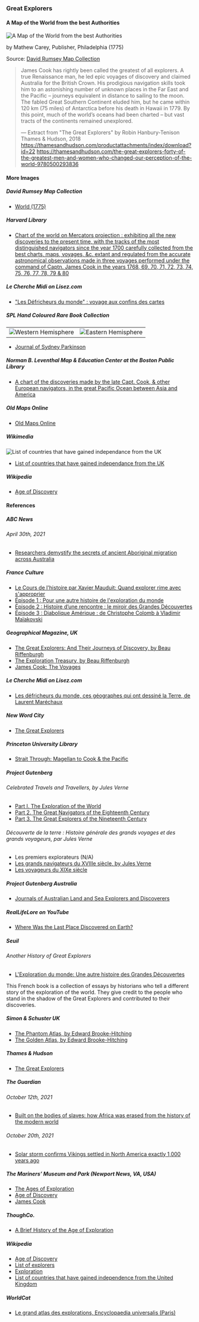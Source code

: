 ### Great Explorers

#### A Map of the World from the best Authorities

![A Map of the World from the best Authorities](pictures/15x10cm-world-map-from-best-authorities.jpg)

by Mathew Carey, Publisher, Philadelphia (1775)

Source: [David Rumsey Map Collection](https://www.davidrumsey.com/luna/servlet/detail/RUMSEY~8~1~238985~5512172:A-Map-of-the-World-from-the-best-Au)

> James Cook has rightly been called the greatest of all explorers.
> A true Renaissance man, he led epic voyages of discovery and claimed
> Australia for the British Crown. His prodigious navigation skills took
> him to an astonishing number of unknown places in the Far East and the
> Pacific – journeys equivalent in distance to sailing to the moon. The
> fabled Great Southern Continent eluded him, but he came within 120 km
> (75 miles) of Antarctica before his death in Hawaii in 1779. By this point,
> much of the world’s oceans had been charted – but vast tracts of the
> continents remained unexplored.
>
> — Extract from "The Great Explorers" by Robin Hanbury-Tenison
> Thames & Hudson, 2018
> https://thamesandhudson.com/productattachments/index/download?id=22
> https://thamesandhudson.com/the-great-explorers-forty-of-the-greatest-men-and-women-who-changed-our-perception-of-the-world-9780500293836

#### More Images

##### David Rumsey Map Collection

* [World (1775)](https://www.davidrumsey.com/luna/servlet/detail/RUMSEY~8~1~29114~112049:World-)

##### Harvard Library

* [Chart of the world on Mercators projection : exhibiting all the new discoveries to the present time, with the tracks of the most distinguished navigators since the year 1700 carefully collected from the best charts, maps, voyages, &c. extant and regulated from the accurate astronomical observations made in three voyages performed under the command of Captn. James Cook in the years 1768, 69, 70, 71, 72, 73, 74, 75, 76, 77, 78, 79 & 80](https://iiif.lib.harvard.edu/manifests/view/ids:10977369)

##### Le Cherche Midi on Lisez.com

* ["Les Défricheurs du monde" : voyage aux confins des cartes](https://www.lisez.com/actualites/les-defricheurs-du-monde-voyage-aux-confins-des-cartes/1938)

##### SPL Hand Coloured Rare Book Collection

|||
|---|---|
| ![Western Hemisphere](pictures/sydney-parkinson-journal-003.jpg)|![Eastern Hemisphere](pictures/sydney-parkinson-journal-002.jpg) |

* [Journal of Sydney Parkinson](http://www.splrarebooks.com/collection/view/a-journal-of-a-voyage-to-the-south-seas-in-his-majestys-ship-the-endeavour-)

##### Norman B. Leventhal Map & Education Center at the Boston Public Library

* [A chart of the discoveries made by the late Capt. Cook, & other European navigators, in the great Pacific Ocean between Asia and America](https://collections.leventhalmap.org/search/commonwealth:kk91fr50t)

##### Old Maps Online

* [Old Maps Online](https://www.oldmapsonline.org/)

##### Wikimedia

![List of countries that have gained independance from the UK](pictures/List_of_countries_gained_independance_from_the_UK_2.svg)

* [List of countries that have gained independance from the UK](https://commons.wikimedia.org/wiki/File:List_of_countries_gained_independance_from_the_UK_2.svg)

##### Wikipedia

* [Age of Discovery](https://en.wikipedia.org/wiki/Age_of_Discovery)

#### References

##### ABC News

###### April 30th, 2021

* [Researchers demystify the secrets of ancient Aboriginal migration across Australia](https://www.abc.net.au/news/2021-04-30/research-into-ancient-aboriginal-migration-across-australia/100105902)

##### France Culture

* [Le Cours de l'histoire par Xavier Mauduit: Quand explorer rime avec s'approprier](https://www.franceculture.fr/emissions/series/quand-explorer-rime-avec-sapproprier)
* [Épisode 1 : Pour une autre histoire de l'exploration du monde](https://www.franceculture.fr/emissions/le-cours-de-lhistoire/quand-explorer-rime-avec-sapproprier-14-pour-une-autre-histoire-de-lexploration-du-monde)
* [Épisode 2 : Histoire d’une rencontre : le miroir des Grandes Découvertes](https://www.franceculture.fr/emissions/le-cours-de-lhistoire/quand-explorer-rime-avec-sapproprier-24-histoire-dune-rencontre-le-miroir-des-grandes-decouvertes)
* [Épisode 3 : Diabolique Amérique : de Christophe Colomb à Vladimir Maïakovski](https://www.franceculture.fr/emissions/le-cours-de-lhistoire/quand-explorer-rime-avec-sapproprier-34-diabolique-amerique-de-christophe-colomb-a-vladimir)

##### Geographical Magazine, UK

* [The Great Explorers: And Their Journeys of Discovery, by Beau Riffenburgh](https://geographical.co.uk/reviews/books/item/2691-the-great-explorers-and-their-journeys-of-discovery)
* [The Exploration Treasury, by Beau Riffenburgh](https://geographical.co.uk/reviews/books/item/2226-the-exploration-treasury-by-beau-riffenburgh)
* [James Cook: The Voyages](https://geographical.co.uk/reviews/exhibitions/item/2726-james-cook-the-voyages)

##### Le Cherche Midi on Lisez.com

* [Les défricheurs du monde, ces géographes qui ont dessiné la Terre, de Laurent Maréchaux](https://www.lisez.com/livre-grand-format/les-defricheurs-du-monde/9782749163956)

##### New Word City

* [The Great Explorers](http://www.newwordcity.com/books/biographies/the-great-explorers/)

##### Princeton University Library

* [Strait Through: Magellan to Cook & the Pacific](https://lib-dbserver.princeton.edu/visual_materials/maps/websites/pacific/contents.html)

##### Project Gutenberg

###### Celebrated Travels and Travellers, by Jules Verne

* [Part I. The Exploration of the World](https://www.gutenberg.org/files/24777/24777-h/24777-h.htm)
* [Part 2. The Great Navigators of the Eighteenth Century](https://www.gutenberg.org/files/25784/25784-h/25784-h.htm)
* [Part 3. The Great Explorers of the Nineteenth Century](https://www.gutenberg.org/files/26658/26658-h/26658-h.htm)

###### Découverte de la terre : Histoire générale des grands voyages et des grands voyageurs, par Jules Verne

* Les premiers explorateurs (N/A)
* [Les grands navigateurs du XVIIIe siècle, by Jules Verne](https://www.gutenberg.org/files/55869/55869-h/55869-h.htm)
* [Les voyageurs du XIXe siècle](https://www.gutenberg.org/files/53439/53439-h/53439-h.htm)

##### Project Gutenberg Australia

* [Journals of Australian Land and Sea Explorers and Discoverers](http://gutenberg.net.au/explorers-journals.html)

##### RealLifeLore on YouTube

* [Where Was the Last Place Discovered on Earth?](https://www.youtube.com/watch?v=HfLVYr38D0Q)

##### Seuil

###### Another History of Great Explorers

* [L'Exploration du monde: Une autre histoire des Grandes Découvertes](http://www.seuil.com/ouvrage/l-exploration-du-monde-collectif/9782021406252)

This French book is a collection of essays by historians
who tell a different story of the exploration of the world.
They give credit to the people who stand in the shadow of
the Great Explorers and contributed to their discoveries.

##### Simon & Schuster UK

* [The Phantom Atlas, by Edward Brooke-Hitching](https://www.simonandschuster.co.uk/books/The-Phantom-Atlas/Edward-Brooke-Hitching/9781471159459)
* [The Golden Atlas, by Edward Brooke-Hitching](https://www.simonandschuster.co.uk/books/The-Golden-Atlas/Edward-Brooke-Hitching/9781471166822)

##### Thames & Hudson

* [The Great Explorers](https://thamesandhudson.com/the-great-explorers-forty-of-the-greatest-men-and-women-who-changed-our-perception-of-the-world-9780500293836)

##### The Guardian

###### October 12th, 2021

* [Built on the bodies of slaves: how Africa was erased from the history of the modern world](https://www.theguardian.com/news/2021/oct/12/africa-slaves-erased-from-history-modern-world)

###### October 20th, 2021

* [Solar storm confirms Vikings settled in North America exactly 1,000 years ago](https://www.theguardian.com/science/2021/oct/20/vikings-settled-north-america-1000-years-ago-solar-storm)

##### The Mariners’ Museum and Park (Newport News, VA, USA)

* [The Ages of Exploration](https://exploration.marinersmuseum.org/)
* [Age of Discovery](https://exploration.marinersmuseum.org/type/age-of-discovery/)
* [James Cook](https://exploration.marinersmuseum.org/subject/james-cook/)

##### ThoughCo.

* [A Brief History of the Age of Exploration](https://www.thoughtco.com/age-of-exploration-1435006)

##### Wikipedia

* [Age of Discovery](https://en.wikipedia.org/wiki/Age_of_Discovery)
* [List of explorers](https://en.wikipedia.org/wiki/List_of_explorers)
* [Exploration](https://en.wikipedia.org/wiki/Exploration)
* [List of countries that have gained independence from the United Kingdom](https://en.wikipedia.org/wiki/List_of_countries_that_have_gained_independence_from_the_United_Kingdom)

##### WorldCat

* [Le grand atlas des explorations, Encyclopaedia universalis (Paris)](https://www.worldcat.org/title/grand-atlas-des-explorations/oclc/999776317)

